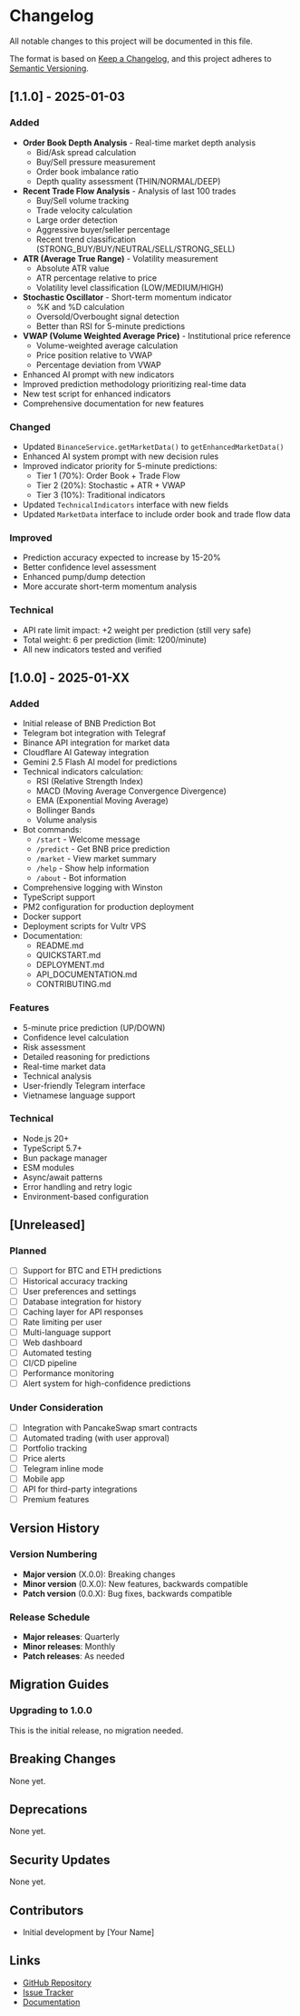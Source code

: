 # Changelog

All notable changes to this project will be documented in this file.

The format is based on [Keep a Changelog](https://keepachangelog.com/en/1.0.0/),
and this project adheres to [Semantic Versioning](https://semver.org/spec/v2.0.0.html).

## [1.1.0] - 2025-01-03

### Added
- **Order Book Depth Analysis** - Real-time market depth analysis
  - Bid/Ask spread calculation
  - Buy/Sell pressure measurement
  - Order book imbalance ratio
  - Depth quality assessment (THIN/NORMAL/DEEP)
- **Recent Trade Flow Analysis** - Analysis of last 100 trades
  - Buy/Sell volume tracking
  - Trade velocity calculation
  - Large order detection
  - Aggressive buyer/seller percentage
  - Recent trend classification (STRONG_BUY/BUY/NEUTRAL/SELL/STRONG_SELL)
- **ATR (Average True Range)** - Volatility measurement
  - Absolute ATR value
  - ATR percentage relative to price
  - Volatility level classification (LOW/MEDIUM/HIGH)
- **Stochastic Oscillator** - Short-term momentum indicator
  - %K and %D calculation
  - Oversold/Overbought signal detection
  - Better than RSI for 5-minute predictions
- **VWAP (Volume Weighted Average Price)** - Institutional price reference
  - Volume-weighted average calculation
  - Price position relative to VWAP
  - Percentage deviation from VWAP
- Enhanced AI prompt with new indicators
- Improved prediction methodology prioritizing real-time data
- New test script for enhanced indicators
- Comprehensive documentation for new features

### Changed
- Updated `BinanceService.getMarketData()` to `getEnhancedMarketData()`
- Enhanced AI system prompt with new decision rules
- Improved indicator priority for 5-minute predictions:
  - Tier 1 (70%): Order Book + Trade Flow
  - Tier 2 (20%): Stochastic + ATR + VWAP
  - Tier 3 (10%): Traditional indicators
- Updated `TechnicalIndicators` interface with new fields
- Updated `MarketData` interface to include order book and trade flow data

### Improved
- Prediction accuracy expected to increase by 15-20%
- Better confidence level assessment
- Enhanced pump/dump detection
- More accurate short-term momentum analysis

### Technical
- API rate limit impact: +2 weight per prediction (still very safe)
- Total weight: 6 per prediction (limit: 1200/minute)
- All new indicators tested and verified

## [1.0.0] - 2025-01-XX

### Added
- Initial release of BNB Prediction Bot
- Telegram bot integration with Telegraf
- Binance API integration for market data
- Cloudflare AI Gateway integration
- Gemini 2.5 Flash AI model for predictions
- Technical indicators calculation:
  - RSI (Relative Strength Index)
  - MACD (Moving Average Convergence Divergence)
  - EMA (Exponential Moving Average)
  - Bollinger Bands
  - Volume analysis
- Bot commands:
  - `/start` - Welcome message
  - `/predict` - Get BNB price prediction
  - `/market` - View market summary
  - `/help` - Show help information
  - `/about` - Bot information
- Comprehensive logging with Winston
- TypeScript support
- PM2 configuration for production deployment
- Docker support
- Deployment scripts for Vultr VPS
- Documentation:
  - README.md
  - QUICKSTART.md
  - DEPLOYMENT.md
  - API_DOCUMENTATION.md
  - CONTRIBUTING.md

### Features
- 5-minute price prediction (UP/DOWN)
- Confidence level calculation
- Risk assessment
- Detailed reasoning for predictions
- Real-time market data
- Technical analysis
- User-friendly Telegram interface
- Vietnamese language support

### Technical
- Node.js 20+
- TypeScript 5.7+
- Bun package manager
- ESM modules
- Async/await patterns
- Error handling and retry logic
- Environment-based configuration

## [Unreleased]

### Planned
- [ ] Support for BTC and ETH predictions
- [ ] Historical accuracy tracking
- [ ] User preferences and settings
- [ ] Database integration for history
- [ ] Caching layer for API responses
- [ ] Rate limiting per user
- [ ] Multi-language support
- [ ] Web dashboard
- [ ] Automated testing
- [ ] CI/CD pipeline
- [ ] Performance monitoring
- [ ] Alert system for high-confidence predictions

### Under Consideration
- [ ] Integration with PancakeSwap smart contracts
- [ ] Automated trading (with user approval)
- [ ] Portfolio tracking
- [ ] Price alerts
- [ ] Telegram inline mode
- [ ] Mobile app
- [ ] API for third-party integrations
- [ ] Premium features

## Version History

### Version Numbering

- **Major version** (X.0.0): Breaking changes
- **Minor version** (0.X.0): New features, backwards compatible
- **Patch version** (0.0.X): Bug fixes, backwards compatible

### Release Schedule

- **Major releases**: Quarterly
- **Minor releases**: Monthly
- **Patch releases**: As needed

## Migration Guides

### Upgrading to 1.0.0

This is the initial release, no migration needed.

## Breaking Changes

None yet.

## Deprecations

None yet.

## Security Updates

None yet.

## Contributors

- Initial development by [Your Name]

## Links

- [GitHub Repository](https://github.com/yourusername/bnb-prediction-bot)
- [Issue Tracker](https://github.com/yourusername/bnb-prediction-bot/issues)
- [Documentation](https://github.com/yourusername/bnb-prediction-bot/wiki)

